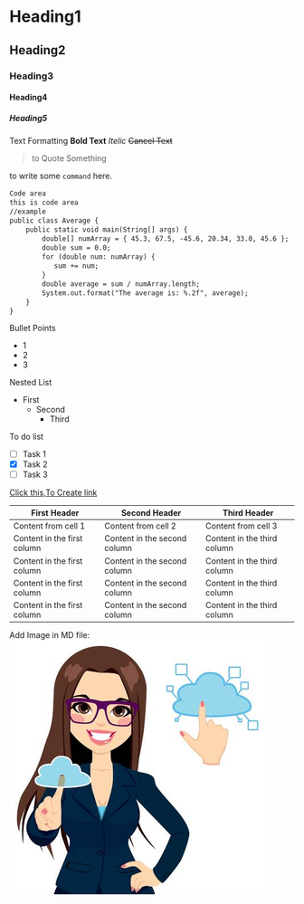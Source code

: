 # Heading1
## Heading2 
### Heading3
#### Heading4
##### Heading5

Text Formatting
**Bold Text**
*Itelic*
~~Cancel Text~~

> to Quote Something

to write some `command` here.

```
Code area
this is code area
//example
public class Average {
    public static void main(String[] args) {
        double[] numArray = { 45.3, 67.5, -45.6, 20.34, 33.0, 45.6 };
        double sum = 0.0;
        for (double num: numArray) {
           sum += num;
        }
        double average = sum / numArray.length;
        System.out.format("The average is: %.2f", average);
    }
}
```


Bullet Points
- 1
- 2
- 3

Nested List
- First
  - Second
    - Third
    
To do list
- [ ] Task 1
- [x] Task 2
- [ ] Task 3

[Click this,To Create link](http://google.com)

First Header | Second Header | Third Header
------------ | ------------- | -----------
Content from cell 1 | Content from cell 2 | Content from cell 3 
Content in the first column | Content in the second column | Content in the third column
Content in the first column | Content in the second column | Content in the third column
Content in the first column | Content in the second column | Content in the third column
Content in the first column | Content in the second column | Content in the third column

Add Image in MD file:
![Pic on md file](https://github.com/syedamariarasheed/MarkDown/blob/master/picc.jpg)
